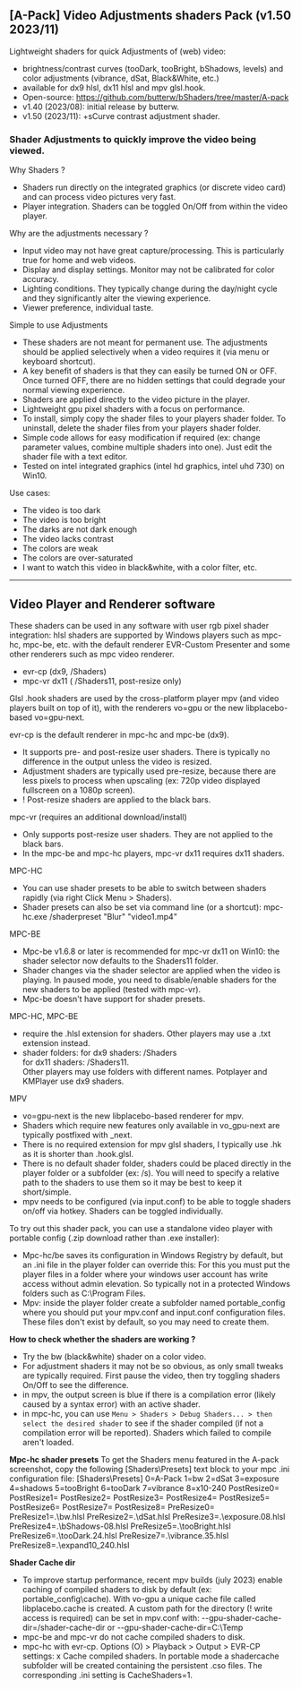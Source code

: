 ## [A-Pack] Video Adjustments shaders Pack (v1.50 2023/11)
Lightweight shaders for quick Adjustments of (web) video: 
- brightness/contrast curves (tooDark, tooBright, bShadows, levels) and color adjustments (vibrance, dSat, Black&White, etc.)
- available for dx9 hlsl, dx11 hlsl and mpv glsl.hook.
- Open-source: https://github.com/butterw/bShaders/tree/master/A-pack
- v1.40 (2023/08): initial release by butterw.
- v1.50 (2023/11): +sCurve contrast adjustment shader. 



### Shader Adjustments to quickly improve the video being viewed.

Why Shaders ?
- Shaders run directly on the integrated graphics (or discrete video card) and can process video pictures very fast. 
- Player integration. Shaders can be toggled On/Off from within the video player.

Why are the adjustments necessary ? 
- Input video may not have great capture/processing. This is particularly true for home and web videos.
- Display and display settings. Monitor may not be calibrated for color accuracy.
- Lighting conditions. They typically change during the day/night cycle and they significantly alter the viewing experience.
- Viewer preference, individual taste.

Simple to use Adjustments
- These shaders are not meant for permanent use. The adjustments should be applied selectively when a video requires it (via menu or keyboard shortcut). 
- A key benefit of shaders is that they can easily be turned ON or OFF. Once turned OFF, there are no hidden settings that could degrade your normal viewing experience.
- Shaders are applied directly to the video picture in the player.
- Lightweight gpu pixel shaders with a focus on performance.
- To install, simply copy the shader files to your players shader folder. To uninstall, delete the shader files from your players shader folder.
- Simple code allows for easy modification if required (ex: change parameter values, combine multiple shaders into one). Just edit the shader file with a text editor. 
- Tested on intel integrated graphics (intel hd graphics, intel uhd 730) on Win10. 

Use cases:
- The video is too dark
- The video is too bright
- The darks are not dark enough
- The video lacks contrast
- The colors are weak
- The colors are over-saturated
- I want to watch this video in black&white, with a color filter, etc.

----
## Video Player and Renderer software
These shaders can be used in any software with user rgb pixel shader integration:
hlsl shaders are supported by Windows players such as mpc-hc, mpc-be, etc.
with the default renderer EVR-Custom Presenter and some other renderers such as mpc video renderer. 
- evr-cp (dx9,  /Shaders) 
- mpc-vr dx11 ( /Shaders11, post-resize only)

Glsl .hook shaders are used by the cross-platform player mpv (and video players built on top of it), 
with the renderers vo=gpu or the new libplacebo-based vo=gpu-next.

evr-cp is the default renderer in mpc-hc and mpc-be (dx9).
- It supports pre- and post-resize user shaders. There is typically no difference in the output unless the video is resized. 
- Adjustment shaders are typically used pre-resize, because there are less pixels to process when upscaling (ex: 720p video displayed fullscreen on a 1080p screen). 
- ! Post-resize shaders are applied to the black bars.

mpc-vr (requires an additional download/install)
- Only supports post-resize user shaders. They are not applied to the black bars.
- In the mpc-be and mpc-hc players, mpc-vr dx11 requires dx11 shaders.

MPC-HC 
- You can use shader presets to be able to switch between shaders rapidly (via right Click Menu > Shaders).
- Shader presets can also be set via command line (or a shortcut): mpc-hc.exe /shaderpreset "Blur" "video1.mp4"

MPC-BE
- Mpc-be v1.6.8 or later is recommended for mpc-vr dx11 on Win10: the shader selector now defaults to the Shaders11 folder.
- Shader changes via the shader selector are applied when the video is playing. In paused mode, you need to disable/enable shaders for the new shaders to be applied (tested with mpc-vr).
- Mpc-be doesn't have support for shader presets.

MPC-HC, MPC-BE
- require the .hlsl extension for shaders. Other players may use a .txt extension instead.
- shader folders: 
for dx9 shaders:  /Shaders  
for dx11 shaders: /Shaders11.  
Other players may use folders with different names.
Potplayer and KMPlayer use dx9 shaders.

MPV 
- vo=gpu-next is the new libplacebo-based renderer for mpv.
- Shaders which require new features only available in vo_gpu-next are typically postfixed with _next.
- There is no required extension for mpv glsl shaders, I typically use .hk as it is shorter than .hook.glsl.
- There is no default shader folder, shaders could be placed directly in the player folder or a subfolder (ex: /s). You will need to specify a relative path to the shaders to use them so it may be best to keep it short/simple.
- mpv needs to be configured (via input.conf) to be able to toggle shaders on/off via hotkey. Shaders can be toggled individually.

To try out this shader pack, you can use a standalone video player with portable config (.zip download rather than .exe installer):   
- Mpc-hc/be saves its configuration in Windows Registry by default, but an .ini file in the player folder can override this: For this you must put the player files in a folder where your windows user account has write access without admin elevation. So typically not in a protected Windows folders such as C:\Program Files.
- Mpv: inside the player folder create a subfolder named portable_config where you should put your mpv.conf and input.conf configuration files. These files don't exist by default, so you may need to create them.

**How to check whether the shaders are working ?**
- Try the bw (black&white) shader on a color video.
- For adjustment shaders it may not be so obvious, as only small tweaks are typically required. First pause the video, then try toggling shaders On/Off to see the difference. 
- in mpv, the output screen is blue if there is a compilation error (likely caused by a syntax error) with an active shader.
- in mpc-hc, you can use `Menu > Shaders > Debug Shaders... > then select the desired shader` to see if the shader compiled (if not a compilation error will be reported). Shaders which failed to compile aren't loaded.

**Mpc-hc shader presets**
To get the Shaders menu featured in the A-pack screenshot, copy the following [Shaders\Presets] text block to your mpc .ini configuration file:
[Shaders\Presets]
0=A-Pack
1=bw
2=dSat
3=exposure
4=shadows
5=tooBright
6=tooDark
7=vibrance
8=x10-240
PostResize0=
PostResize1=
PostResize2=
PostResize3=
PostResize4=
PostResize5=
PostResize6=
PostResize7=
PostResize8=
PreResize0=
PreResize1=.\bw.hlsl
PreResize2=.\dSat.hlsl
PreResize3=.\exposure.08.hlsl
PreResize4=.\bShadows-08.hlsl
PreResize5=.\tooBright.hlsl
PreResize6=.\tooDark.24.hlsl
PreResize7=.\vibrance.35.hlsl
PreResize8=.\expand10_240.hlsl

**Shader Cache dir**
- To improve startup performance, recent mpv builds (july 2023) enable caching of compiled shaders to disk by default (ex: portable_config\cache). With vo-gpu a unique cache file called libplacebo.cache is created. 
A custom path for the directory (! write access is required) can be set in mpv.conf with: --gpu-shader-cache-dir=/shader-cache-dir or --gpu-shader-cache-dir=C:\Temp
- mpc-be and mpc-vr do not cache compiled shaders to disk.
- mpc-hc with evr-cp. Options (O) > Playback > Output > EVR-CP settings: x Cache compiled shaders. 
In portable mode a shadercache subfolder will be created containing the persistent .cso files. The corresponding .ini setting is CacheShaders=1.

